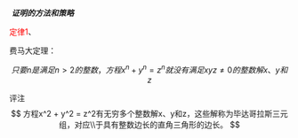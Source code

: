 ​									***证明的方法和策略***



<font color='red'>定律1</font>、

费马大定理：


$$
只要n是满足n>2的整数，方程x^n + y^n = z^n 就没有满足xyz\neq0的整数解x、y和z
$$


评注  
$$
方程x^2 + y^2 = z^2有无穷多个整数解x、y和z，这些解称为毕达哥拉斯三元组，对应\\于具有整数边长的直角三角形的边长。
$$



